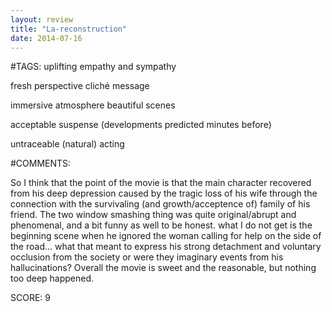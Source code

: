 ```yaml
---
layout: review
title: "La-reconstruction"
date: 2014-07-16
---
```


#TAGS:
uplifting
empathy and sympathy

fresh perspective
cliché message

immersive atmosphere
beautiful scenes

acceptable suspense (developments predicted minutes before)

untraceable (natural) acting

#COMMENTS:

So I think that the point of the movie is that the main character recovered from his deep depression caused by the tragic loss of his wife through the connection with the survivaling (and growth/acceptence of) family of his friend. The two window smashing thing was quite original/abrupt and phenomenal, and a bit funny as well to be honest. what I do not get is the beginning scene when he ignored the woman calling for help on the side of the road... what that meant to express his strong detachment and voluntary occlusion from the society or were they imaginary events from his hallucinations? Overall the movie is sweet and the reasonable, but nothing too deep happened.





SCORE:
9
